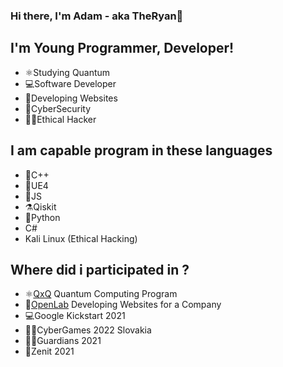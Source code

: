 ### Hi there, I'm Adam - aka TheRyan👋

## I'm Young Programmer, Developer!
- ⚛️Studying Quantum 
- 💻Software Developer
- 🔌Developing Websites 
- 👾CyberSecurity
- 🕵️‍♂️Ethical Hacker

## I am capable program in these languages
- 🔭C++
- 🧬UE4
- 🔬JS
- ⚗️Qiskit
- 🐍Python
- C#
- Kali Linux (Ethical Hacking)

## Where did i participated in ?
- ⚛️[QxQ](https://www.qubitbyqubit.org/programs) Quantum Computing Program 
- 🔌[OpenLab](https://openlab.sk/) Developing Websites for a Company
- 💻Google Kickstart 2021 
- 👨‍💻CyberGames 2022 Slovakia
- 💂‍♂️Guardians 2021
- 💫Zenit 2021

